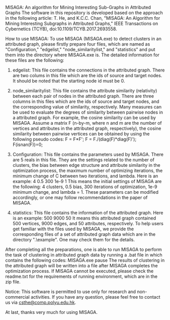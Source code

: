 MISAGA: An algorithm for Mining Interesting Sub-Graphs in Attributed Graphs
The software in this repository is developed based on the approach in the following article: T. He, and K.C.C. Chan, "MISAGA: An Algorithm for Mining Interesting Subgraphs in Attributed Graphs," IEEE Transactions on Cybernetics (TCYB), doi:10.1109/TCYB.2017.2693558.

How to use MISAGA:
To use MISAGA (MISAGA.exe) to detect clusters in an attributed graph, please firstly prepare four files, which are named as "Configuration," "edgelist," "node_similaritylist," and "statistics" and put them into the directory where MISAGA.exe is. The detailed information for these files are the following:

1.	edgelist: This file contains the connections in the attributed graph. There are two colums in this file which are the ids of source and target nodes. It should be noted that the starting node id must be 0.

2.	node_similaritylist: This file contains the attribute similarity (relativity) between each pair of nodes in the attributed graph. There are three columns in this files which are the ids of source and target nodes, and the corresponding value of similarity, respectively. Many measures can be used to evaluate the degrees of similarity between pairwise nodes in a attributed graph. For example, the cosine similarity can be used by MISAGA. Assume a matrix F (n-by-m, where n and m are the number of vertices and attributes in the attributed graph, respectively), the cosine similarity between pairwise vertices can be obtained by using the following pseudo codes:
F = F*F';
F = F./(diag(F)*diag(F)');
F(isnan(F))=0;

3.	Configuration: This file contains the parameters used by MISAGA. There are 5 reals in this file. They are the settings related to the number of clusters, the bias between edge structure and attribute similarity in the optimization process, the maximum number of optimizing iterations, the minimum change of C between two iterations, and lambda. Here is an example:
4
0.5
300
1e-9
1
This means the initial settings of MISAGA are the following: 4 clusters, 0.5 bias, 300 iterations of optimization, 1e-9 minimum change, and lambda = 1. These parameters can be modified accordingly, or one may follow recommendations in the paper of MISAGA.

4.	statistics: This file contains the information of the attributed graph. Here is an example:
500
9000
50
It means this attributed graph contained 500 vertices, 9000 edges, and 50 attributes, respectively.
To help users get familiar with the files used by MISAGA, we provide the corresponding files of a set of attributed graph data which are in the directory ".\example". One may check them for the details.

After completing all the preparations, one is able to run MISAGA to perform the task of clustering in attributed graph data by running a .bat file in which contains the following codes:
MISAGA.exe
pause
The results of clustering in the attributed graph will be written into a file after MISAGA completes the optimization process. If MISAGA cannot be executed, please check the readme.txt for the requirements of running environment, which are in the zip file.


Notice: This software is permitted to use only for research and non-commercial activities. If you have any question, please feel free to contact us via csthe@comp.polyu.edu.hk.

At last, thanks very much for using MISAGA.
